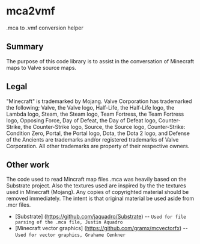 mca2vmf
=======
.mca to .vmf conversion helper

Summary
-------

The purpose of this code library is to assist in the conversation of Minecraft maps to Valve source maps. 

Legal
-------
"Minecraft" is trademarked by Mojang. Valve Corporation has trademarked the following; Valve, the Valve logo, Half-Life, the Half-Life logo, the Lambda logo, Steam, the Steam logo, Team Fortress, the Team Fortress logo, Opposing Force, Day of Defeat, the Day of Defeat logo, Counter-Strike, the Counter-Strike logo, Source, the Source logo, Counter-Strike: Condition Zero, Portal, the Portal logo, Dota, the Dota 2 logo, and Defense of the Ancients are trademarks and/or registered trademarks of Valve Corporation. All other trademarks are property of their respective owners.

Other work
-------
The code used to read Mincraft map files .mca was heavily based on the Substrate project. Also the textures used are inspired by the the textures used in Minecraft (Mojang). Any copies of copyrighted material should be removed immediately. The intent is that original material be used aside from .mcr files.

* [Substrate] (https://github.com/jaquadro/Substrate) -- `Used for file parsing of the .mca file, Justin Aquadro `
* [Minecraft vector graphics] (https://github.com/gramx/mcvectorfx) -- `Used for vector graphics, Grahame Cenkner `
